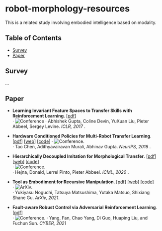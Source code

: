 # robot-morphology-resources  

This is a related study involving embodied intelligence based on modality.  

## Table of Contents  
- [Survey](#survey)  
- [Paper](#paper)  

## Survey  
...  

## Paper  
- **Learning Invariant Feature Spaces to Transfer Skills with Reinforcement Learning**. [[pdf](https://arxiv.org/pdf/1703.02949)]  
  · ![Conference](https://img.shields.io/badge/Conference-ICLR-blueviolet)
  · Abhishek Gupta, Coline Devin, YuXuan Liu, Pieter Abbeel, Sergey Levine. *ICLR, 2017* .  

- **Hardware Conditioned Policies for Multi-Robot Transfer Learning**. [[pdf](https://arxiv.org/pdf/1811.09864)]  [[web](https://sites.google.com/view/robot-transfer-hcp)]  [[code](https://github.com/taochenshh/hcp)]
  · ![Conference](https://img.shields.io/badge/Conference-NeurIPS-fuchsia).  
  · Tao Chen, Adithyavairavan Murali, Abhinav Gupta. *NeurIPS, 2018* .  

- **Hierarchically Decoupled Imitation for Morphological Transfer**. [[pdf](https://proceedings.mlr.press/v119/hejna20a/hejna20a.pdf)] [[web](https://sites.google.com/berkeley.edu/morphology-transfer)] [[code](https://github.com/jhejna/hierarchical_morphology_transfer)]  
  · ![Conference](https://img.shields.io/badge/Conference-ICML-green).    
  · Hejna, Donald, Lerrel Pinto, Pieter Abbeel. *ICML, 2020* .  

- **Tool as Embodiment for Recursive Manipulation**. [[pdf](https://arxiv.org/pdf/2112.00359)] [[web](https://sites.google.com/view/recursivemanipulation)] [[code](https://anonymous.4open.science/r/tae-412B/README.md)]  
  · ![ArXiv](https://img.shields.io/badge/ArXiv-2112.00359-orange).   
  · Yukiyasu Noguchi, Tatsuya Matsushima, Yutaka Matsuo, Shixiang Shane Gu. *ArXiv, 2021*.  

- **Fault-aware Robust Control via Adversarial Reinforcement Learning**. [[pdf](https://arxiv.org/pdf/2011.08728)]  
  · ![Conference](https://img.shields.io/badge/Article-IEEE%20Conference-blue). 
  · Yang, Fan, Chao Yang, Di Guo, Huaping Liu, and Fuchun Sun. *CYBER, 2021*   

